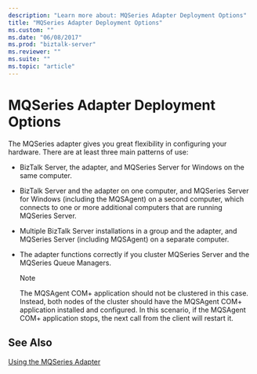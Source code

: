 ```yaml
---
description: "Learn more about: MQSeries Adapter Deployment Options"
title: "MQSeries Adapter Deployment Options"
ms.custom: ""
ms.date: "06/08/2017"
ms.prod: "biztalk-server"
ms.reviewer: ""
ms.suite: ""
ms.topic: "article"
---
```

# MQSeries Adapter Deployment Options
The MQSeries adapter gives you great flexibility in configuring your hardware. There are at least three main patterns of use:  
  
-   BizTalk Server, the adapter, and MQSeries Server for Windows on the same computer.  
  
-   BizTalk Server and the adapter on one computer, and MQSeries Server for Windows (including the MQSAgent) on a second computer, which connects to one or more additional computers that are running MQSeries Server.  
  
-   Multiple BizTalk Server installations in a group and the adapter, and MQSeries Server (including MQSAgent) on a separate computer.  
  
-   The adapter functions correctly if you cluster MQSeries Server and the MQSeries Queue Managers.  
  
    > [!NOTE]
    >  The MQSAgent COM+ application should not be clustered in this case. Instead, both nodes of the cluster should have the MQSAgent COM+ application installed and configured. In this scenario, if the MQSAgent COM+ application stops, the next call from the client will restart it.  
  
## See Also  
 [Using the MQSeries Adapter](../core/using-the-mqseries-adapter.md)
